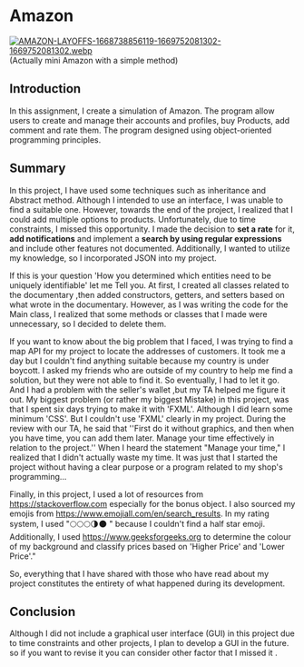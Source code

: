 # Amazon

[![AMAZON-LAYOFFS-1668738856119-1669752081302-1669752081302.webp](https://i.postimg.cc/s2rNKgnx/AMAZON-LAYOFFS-1668738856119-1669752081302-1669752081302.webp)](https://postimg.cc/k2TsgqPP)
(Actually mini Amazon with a simple method)

## Introduction
In this assignment, I create a simulation of Amazon. The program allow users to create and manage their accounts and profiles, buy Products, add comment and rate them. The program designed using object-oriented programming principles.
##  Summary
In this project, I have used some techniques such as inheritance and Abstract method. Although I intended to use an interface, I was unable to find a suitable one. However, towards the end of the project, I realized that I could add multiple options to products. Unfortunately, due to time constraints, I missed this opportunity.
I made the decision to **set a rate** for it, **add notifications** and implement a **search by using regular expressions** and include other features not documented. Additionally, I wanted to utilize my knowledge, so I incorporated JSON into my project.

If this is your question 'How you determined which entities need to be uniquely identifiable'
let me Tell you. At first, I created all classes related to the documentary ,then added constructors, getters, and setters based on what wrote in the documentary. However, as I was writing the code for the Main class, I realized that some methods or classes that I made were unnecessary, so I decided to delete them.

If you want to know about the big problem that I faced, I was trying to find a map API for my project to locate the addresses of customers. It took me a day but I couldn't find anything suitable because my country is under boycott. I asked my friends who are outside of my country to help me find a solution, but they were not able to find it. So eventually, I had to let it go.
And I had a problem with the seller's wallet ,but my TA helped me figure it out.
My biggest problem (or rather my biggest Mistake) in this project, was that I spent six days trying to make it with 'FXML'. Although I did learn some minimum 'CSS'. But I couldn't use 'FXML' clearly in my project. During the review with our TA, he said that ''First do it without graphics, and then when you have time, you can add them later. Manage your time effectively in relation to the project.''
When I heard the statement "Manage your time," I realized that I didn't actually waste my time. It was just that I started the project without having a clear purpose or a program related to my shop's programming...

Finally, in this project, I used a lot of resources from https://stackoverflow.com especially for the bonus object. I also sourced my emojis from https://www.emojiall.com/en/search_results. In my rating system, I used "🌕🌕🌕🌗🌑 " because I couldn't find a half star emoji.
Additionally, I used https://www.geeksforgeeks.org to determine the colour of my background and classify prices based on 'Higher Price' and 'Lower Price'."

So, everything that I have shared with those who have read about my project constitutes the entirety of what happened during its development.

## Conclusion
Although I did not include a graphical user interface (GUI) in this project due to time constraints and other projects, I plan to develop a GUI in the future. so if you want to revise it you can consider other factor that I missed it .
